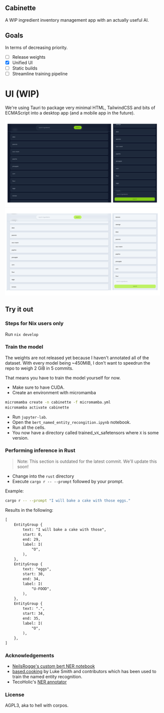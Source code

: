## Cabinette

A WIP ingredient inventory management app with an actually useful AI.

## Goals

In terms of decreasing priority.

- [ ] Release weights
- [x] Unified UI
- [ ] Static builds
- [ ] Streamline training pipeline

# UI (WIP)

We're using Tauri to package very minimal HTML, TailwindCSS and bits of ECMAScript
into a desktop app (and a mobile app in the future).

![dark](/assets/dark.png)
![light](/assets/light.png)

## Try it out

### Steps for Nix users only

Run `nix develop`

### Train the model

The weights are not released yet because I haven't annotated all of the dataset.
With every model being ~450MiB, I don't want to speedrun the repo to weigh 2 GiB
in 5 commits.

That means you have to train the model yourself for now.
- Make sure to have CUDA.
- Create an environment with micromamba  
```sh
micromamba create -n cabinette -f micromamba.yml
micromamba activate cabinette
```
- Run `jupyter-lab`.
- Open the `bert_named_entity_recongition.ipynb` notebook.
- Run all the cells.
- You now have a directory called trained_v`X`_safetensors where `X` is some version.

### Performing inference in Rust

> Note: This section is outdated for the latest commit. We'll update this soon!

- Change into the `rust` directory
- Execute `cargo r -- --prompt` followed by your prompt.

Example:

```sh
cargo r -- --prompt "I will bake a cake with those eggs."
```

Results in the following:
 
```ron
[
    EntityGroup {
        text: "I will bake a cake with those",
        start: 0,
        end: 29,
        label: I(
            "O",
        ),
    },
    EntityGroup {
        text: "eggs",
        start: 30,
        end: 34,
        label: I(
            "U-FOOD",
        ),
    },
    EntityGroup {
        text: ".",
        start: 34,
        end: 35,
        label: I(
            "O",
        ),
    },
]
```

### Acknowledgements

- [NeilsRogge's custom bert NER notebook](https://github.com/NielsRogge/Transformers-Tutorials/blob/master/BERT/Custom_Named_Entity_Recognition_with_BERT.ipynb)
- [based.cooking](https://github.com/lukesmithxyz/based.cooking) by Luke Smith and contributors which has been used to train the named entity recognition.
- TecoHolic's [NER annotator](https://tecoholic.github.io/ner-annotator/)

### License

AGPL3, aka to hell with corpos.
